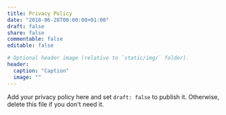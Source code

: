 ```yaml
---
title: Privacy Policy
date: "2018-06-28T00:00:00+01:00"
draft: false
share: false
commentable: false
editable: false

# Optional header image (relative to `static/img/` folder).
header:
  caption: "Caption"
  image: ""
---
```


Add your privacy policy here and set `draft: false` to publish it. Otherwise, delete this file if you don't need it.
